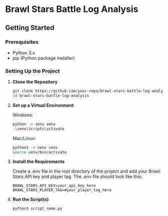 # Brawl Stars Battle Log Analysis

## Getting Started

### Prerequisites

- Python 3.x
- pip (Python package installer)

### Setting Up the Project

1. **Clone the Repository**

   ```bash
   git clone https://github.com/your-repo/brawl-stars-battle-log-analysis.git
   cd brawl-stars-battle-log-analysis
   ```
2. **Set up a Virtual Environment**

    Windows:
    ```bash
    python -m venv venv
    .\venv\Scripts\activate
    ```
    Mac/Linux:
    ```bash
    python3 -m venv venv
    source venv/bin/activate
    ```
3. **Install the Requirements**

   Create a .env file in the root directory of the project and add your Brawl Stars API key and player tag. The .env file should look like this:
   ```
   BRAWL_STARS_API_KEY=your_api_key_here
   BRAWL_STARS_PLAYER_TAG=#your_player_tag_here
   ```
5. **Run the Script(s)**
   ```bash
   python3 script_name.py
   ```
